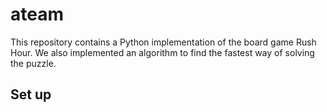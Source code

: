 # ateam
This repository contains a Python implementation of the board game Rush Hour. We also implemented an algorithm to find the fastest way of solving the puzzle.

## Set up